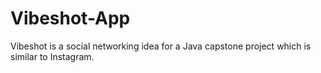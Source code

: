 # Vibeshot-App
Vibeshot is a social networking idea for a Java capstone project which is similar to Instagram.
